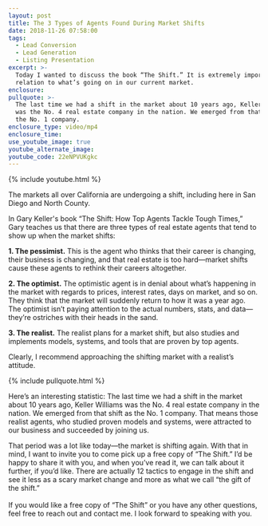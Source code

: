 ```yaml
---
layout: post
title: The 3 Types of Agents Found During Market Shifts
date: 2018-11-26 07:58:00
tags:
  - Lead Conversion
  - Lead Generation
  - Listing Presentation
excerpt: >-
  Today I wanted to discuss the book “The Shift.” It is extremely important in
  relation to what’s going on in our current market.
enclosure:
pullquote: >-
  The last time we had a shift in the market about 10 years ago, Keller Williams
  was the No. 4 real estate company in the nation. We emerged from that shift as
  the No. 1 company.
enclosure_type: video/mp4
enclosure_time:
use_youtube_image: true
youtube_alternate_image:
youtube_code: 22eNPVUKgkc
---
```


{% include youtube.html %}

The markets all over California are undergoing a shift, including here in San Diego and North County.

In Gary Keller's book “The Shift: How Top Agents Tackle Tough Times,” Gary teaches us that there are three types of real estate agents that tend to show up when the market shifts:

**1. The pessimist.** This is the agent who thinks that their career is changing, their business is changing, and that real estate is too hard—market shifts cause these agents to rethink their careers altogether.

**2. The optimist.** The optimistic agent is in denial about what’s happening in the market with regards to prices, interest rates, days on market, and so on. They think that the market will suddenly return to how it was a year ago. The optimist isn’t paying attention to the actual numbers, stats, and data—they’re ostriches with their heads in the sand.

**3. The realist.** The realist plans for a market shift, but also studies and implements models, systems, and tools that are proven by top agents.

Clearly, I recommend approaching the shifting market with a realist’s attitude.

{% include pullquote.html %}

Here’s an interesting statistic: The last time we had a shift in the market about 10 years ago, Keller Williams was the No. 4 real estate company in the nation. We emerged from that shift as the No. 1 company. That means those realist agents, who studied proven models and systems, were attracted to our business and succeeded by joining us.

That period was a lot like today—the market is shifting again. With that in mind, I want to invite you to come pick up a free copy of “The Shift.” I’d be happy to share it with you, and when you’ve read it, we can talk about it further, if you’d like. There are actually 12 tactics to engage in the shift and see it less as a scary market change and more as what we call “the gift of the shift.”<br><br>If you would like a free copy of “The Shift” or you have any other questions, feel free to reach out and contact me. I look forward to speaking with you.